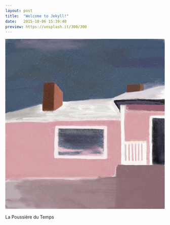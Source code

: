 ```yaml
---
layout: post
title:  "Welcome to Jekyll!"
date:   2015-10-06 15:39:40
preview: https://unsplash.it/300/300
---
```


![Picture 1](https://raw.githubusercontent.com/dubeyart/dubeyart/master/artworks/LaPoussiere.PNG)

La Poussière du Temps
